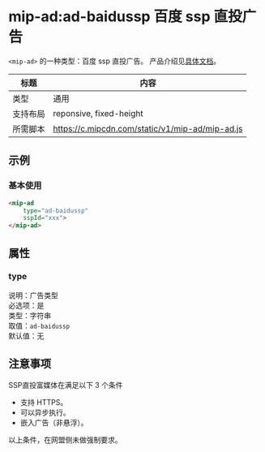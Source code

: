 # mip-ad:ad-baidussp 百度 ssp 直投广告

`<mip-ad>` 的一种类型：百度 ssp 直投广告。  产品介绍见[具体文档](http://yingxiao.baidu.com/zhichi/knowledge/detail.action?channelId=24&classId=14547&knowledgeId=14745)。

标题|内容
----|----
类型|通用
支持布局|reponsive, fixed-height
所需脚本|https://c.mipcdn.com/static/v1/mip-ad/mip-ad.js

## 示例

### 基本使用

```html
<mip-ad 
    type="ad-baidussp"
    sspId="xxx">
</mip-ad>
```

## 属性

### type

说明：广告类型  
必选项：是  
类型：字符串  
取值：`ad-baidussp`  
默认值：无

## 注意事项

SSP直投富媒体在满足以下 3 个条件

- 支持 HTTPS。
- 可以异步执行。
- 嵌入广告（非悬浮）。

以上条件，在网盟侧未做强制要求。  
